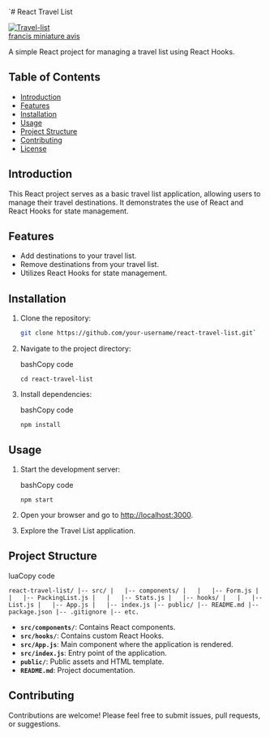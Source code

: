 
`# React Travel List

<a href="https://ibb.co/X5xgd2p"><img src="https://i.ibb.co/C9KZX1v/Travel-list.png" alt="Travel-list" border="0"></a><br /><a target='_blank' href='https://fr.imgbb.com/'>francis miniature avis</a><br />

A simple React project for managing a travel list using React Hooks.

## Table of Contents

- [Introduction](#introduction)
- [Features](#features)
- [Installation](#installation)
- [Usage](#usage)
- [Project Structure](#project-structure)
- [Contributing](#contributing)
- [License](#license)

## Introduction

This React project serves as a basic travel list application, allowing users to manage their travel destinations. It demonstrates the use of React and React Hooks for state management.

## Features

- Add destinations to your travel list.
- Remove destinations from your travel list.
- Utilizes React Hooks for state management.

## Installation

1. Clone the repository:

   ```bash
   git clone https://github.com/your-username/react-travel-list.git` 

2.  Navigate to the project directory:
    
    bashCopy code
    
    `cd react-travel-list` 
    
3.  Install dependencies:
    
    bashCopy code
    
    `npm install` 
    

## Usage

1.  Start the development server:
    
    bashCopy code
    
    `npm start` 
    
2.  Open your browser and go to [http://localhost:3000](http://localhost:3000/).
    
3.  Explore the Travel List application.
    

## Project Structure

luaCopy code

`react-travel-list/
|-- src/
|   |-- components/
|   |   |-- Form.js
|   |   |-- PackingList.js
|   |   |-- Stats.js
|   |-- hooks/
|   |   |-- List.js
|   |-- App.js
|   |-- index.js
|-- public/
|-- README.md
|-- package.json
|-- .gitignore
|-- etc.` 

-   **`src/components/`**: Contains React components.
-   **`src/hooks/`**: Contains custom React Hooks.
-   **`src/App.js`**: Main component where the application is rendered.
-   **`src/index.js`**: Entry point of the application.
-   **`public/`**: Public assets and HTML template.
-   **`README.md`**: Project documentation.

## Contributing

Contributions are welcome! Please feel free to submit issues, pull requests, or suggestions.

